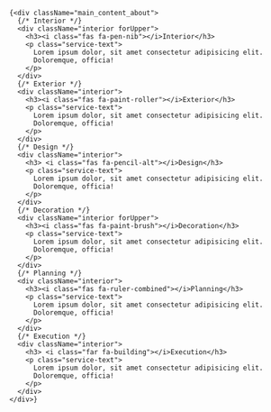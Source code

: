 
        {<div className="main_content_about">
          {/* Interior */}
          <div className="interior forUpper">
            <h3><i class="fas fa-pen-nib"></i>Interior</h3>
            <p class="service-text">
              Lorem ipsum dolor, sit amet consectetur adipisicing elit.
              Doloremque, officia!
            </p>
          </div>
          {/* Exterior */}
          <div className="interior">
            <h3><i class="fas fa-paint-roller"></i>Exterior</h3>
            <p class="service-text">
              Lorem ipsum dolor, sit amet consectetur adipisicing elit.
              Doloremque, officia!
            </p>
          </div>
          {/* Design */}
          <div className="interior">
            <h3> <i class="fas fa-pencil-alt"></i>Design</h3>
            <p class="service-text">
              Lorem ipsum dolor, sit amet consectetur adipisicing elit.
              Doloremque, officia!
            </p>
          </div>
          {/* Decoration */}
          <div className="interior forUpper">
            <h3><i class="fas fa-paint-brush"></i>Decoration</h3>
            <p class="service-text">
              Lorem ipsum dolor, sit amet consectetur adipisicing elit.
              Doloremque, officia!
            </p>
          </div>
          {/* Planning */}
          <div className="interior">
            <h3><i class="fas fa-ruler-combined"></i>Planning</h3>
            <p class="service-text">
              Lorem ipsum dolor, sit amet consectetur adipisicing elit.
              Doloremque, officia!
            </p>
          </div>
          {/* Execution */}
          <div className="interior">
            <h3> <i class="far fa-building"></i>Execution</h3>
            <p class="service-text">
              Lorem ipsum dolor, sit amet consectetur adipisicing elit.
              Doloremque, officia!
            </p>
          </div>
        </div>}